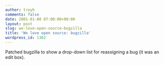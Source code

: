```yaml
---
author: troyh
comments: false
date: 2001-01-08 07:00:00+00:00
layout: post
slug: we-love-open-source-bugzilla
title: 'We love open source: bugzilla'
wordpress_id: 1362
---
```


Patched bugzilla to show a drop-down list for reassigning a bug (it was an edit box).

